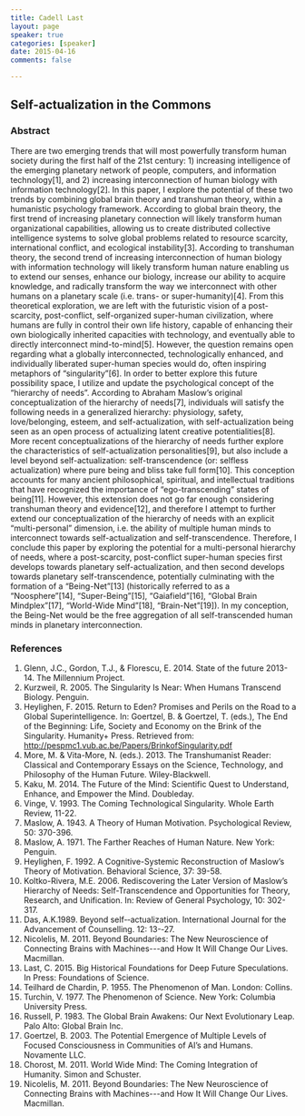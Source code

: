 ```yaml
---
title: Cadell Last
layout: page
speaker: true
categories: [speaker]
date: 2015-04-16
comments: false

---
```


## Self-actualization in the Commons

### Abstract

There are two emerging trends that will most powerfully transform human society during the first half of the 21st century: 1) increasing intelligence of the emerging planetary network of people, computers, and information technology[1], and 2) increasing interconnection of human biology with information technology[2].  In this paper, I explore the potential of these two trends by combining global brain theory and transhuman theory, within a humanistic psychology framework.  According to global brain theory, the first trend of increasing planetary connection will likely transform human organizational capabilities, allowing us to create distributed collective intelligence systems to solve global problems related to resource scarcity, international conflict, and ecological instability[3].  According to transhuman theory, the second trend of increasing interconnection of human biology with information technology will likely transform human nature enabling us to extend our senses, enhance our biology, increase our ability to acquire knowledge, and radically transform the way we interconnect with other humans on a planetary scale (i.e. trans- or super-humanity)[4].  From this theoretical exploration, we are left with the futuristic vision of a post-scarcity, post-conflict, self-organized super-human civilization, where humans are fully in control their own life history, capable of enhancing their own biologically inherited capacities with technology, and eventually able to directly interconnect mind-to-mind[5].  However, the question remains open regarding what a globally interconnected, technologically enhanced, and individually liberated super-human species would do, often inspiring metaphors of “singularity”[6].  In order to better explore this future possibility space, I utilize and update the psychological concept of the “hierarchy of needs”.  According to Abraham Maslow’s original conceptualization of the hierarchy of needs[7], individuals will satisfy the following needs in a generalized hierarchy: physiology, safety, love/belonging, esteem, and self-actualization, with self-actualization being seen as an open process of actualizing latent creative potentialities[8].  More recent conceptualizations of the hierarchy of needs further explore the characteristics of self-actualization personalities[9], but also include a level beyond self-actualization: self-transcendence (or: selfless actualization) where pure being and bliss take full form[10].  This conception accounts for many ancient philosophical, spiritual, and intellectual traditions that have recognized the importance of “ego-transcending” states of being[11].  However, this extension does not go far enough considering transhuman theory and evidence[12], and therefore I attempt to further extend our conceptualization of the hierarchy of needs with an explicit “multi-personal” dimension, i.e. the ability of multiple human minds to interconnect towards self-actualization and self-transcendence.  Therefore, I conclude this paper by exploring the potential for a multi-personal hierarchy of needs, where a post-scarcity, post-conflict super-human species first develops towards planetary self-actualization, and then second develops towards planetary self-transcendence, potentially culminating with the formation of a “Being-Net”[13]  (historically referred to as a “Noosphere”[14], “Super-Being”[15], “Gaiafield”[16], “Global Brain Mindplex”[17], “World-Wide Mind”[18], “Brain-Net”[19]).  In my conception, the Being-Net would be the free aggregation of all self-transcended human minds in planetary interconnection.

### References

1. Glenn, J.C., Gordon, T.J., & Florescu, E. 2014. State of the future 2013-14. The Millennium Project.
1.  Kurzweil, R. 2005. The Singularity Is Near: When Humans Transcend Biology. Penguin.
1.  Heylighen, F. 2015. Return to Eden? Promises and Perils on the Road to a Global Superintelligence. In: Goertzel,
B. & Goertzel, T. (eds.), The End of the Beginning: Life, Society and Economy on the Brink of the Singularity.
Humanity+ Press. Retrieved from: http://pespmc1.vub.ac.be/Papers/BrinkofSingularity.pdf
1.  More, M. & Vita-More, N. (eds.). 2013. The Transhumanist Reader: Classical and Contemporary Essays on the
Science, Technology, and Philosophy of the Human Future. Wiley-Blackwell.
1. Kaku, M. 2014. The Future of the Mind: Scientific Quest to Understand, Enhance, and Empower the Mind.
Doubleday.
1.  Vinge, V. 1993. The Coming Technological Singularity. Whole Earth Review, 11-22.
1.  Maslow, A. 1943. A Theory of Human Motivation. Psychological Review, 50: 370-396.
1.  Maslow, A. 1971. The Farther Reaches of Human Nature. New York: Penguin.
1.  Heylighen, F. 1992. A Cognitive-Systemic Reconstruction of Maslow’s Theory of Motivation. Behavioral
Science, 37: 39-58.
1.  Koltko-Rivera, M.E. 2006. Rediscovering the Later Version of Maslow’s Hierarchy of Needs: Self-Transcendence
and Opportunities for Theory, Research, and Unification. In: Review of General Psychology, 10: 302-317.
1.  Das, A.K.1989.	Beyond	self-­‐actualization. International Journal for	the	Advancement	of	Counselling. 12: 13-­‐27.
1.  Nicolelis, M. 2011. Beyond Boundaries: The New Neuroscience of Connecting Brains with Machines---and How It Will Change Our Lives. Macmillan.
1.  Last, C. 2015. Big Historical Foundations for Deep Future Speculations. In Press: Foundations of Science.
1.  Teilhard de Chardin, P. 1955. The Phenomenon of Man. London: Collins.
1.  Turchin, V. 1977. The Phenomenon of Science. New York: Columbia University Press.
1.  Russell, P. 1983. The Global Brain Awakens: Our Next Evolutionary Leap. Palo Alto: Global Brain Inc.
1.  Goertzel, B. 2003. The Potential Emergence of Multiple Levels of Focused Consciousness in Communities of
AI’s and Humans. Novamente LLC.
1.  Chorost, M. 2011. World Wide Mind: The Coming Integration of Humanity. Simon and Schuster.
1.  Nicolelis, M. 2011. Beyond Boundaries: The New Neuroscience of Connecting Brains with Machines---and How It Will Change Our Lives. Macmillan.

